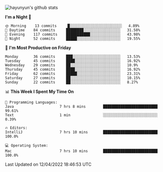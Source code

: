 
![hayunyun's github stats](https://github-readme-stats.vercel.app/api?username=hayunyun&show_icons=true)


<!--START_SECTION:waka-->
**I'm a Night 🦉** 

```text
🌞 Morning    13 commits     █░░░░░░░░░░░░░░░░░░░░░░░░   4.89% 
🌆 Daytime    84 commits     ████████░░░░░░░░░░░░░░░░░   31.58% 
🌃 Evening    117 commits    ███████████░░░░░░░░░░░░░░   43.98% 
🌙 Night      52 commits     █████░░░░░░░░░░░░░░░░░░░░   19.55%

```
📅 **I'm Most Productive on Friday** 

```text
Monday       36 commits     ███░░░░░░░░░░░░░░░░░░░░░░   13.53% 
Tuesday      45 commits     ████░░░░░░░░░░░░░░░░░░░░░   16.92% 
Wednesday    29 commits     ██░░░░░░░░░░░░░░░░░░░░░░░   10.9% 
Thursday     45 commits     ████░░░░░░░░░░░░░░░░░░░░░   16.92% 
Friday       62 commits     █████░░░░░░░░░░░░░░░░░░░░   23.31% 
Saturday     27 commits     ██░░░░░░░░░░░░░░░░░░░░░░░   10.15% 
Sunday       22 commits     ██░░░░░░░░░░░░░░░░░░░░░░░   8.27%

```


📊 **This Week I Spent My Time On** 

```text
💬 Programming Languages: 
Java                     7 hrs 8 mins        █████████████████████████   99.61% 
Text                     1 min               ░░░░░░░░░░░░░░░░░░░░░░░░░   0.39%

🔥 Editors: 
IntelliJ                 7 hrs 10 mins       █████████████████████████   100.0%

💻 Operating System: 
Mac                      7 hrs 10 mins       █████████████████████████   100.0%

```


 Last Updated on 12/04/2022 18:46:53 UTC
<!--END_SECTION:waka-->

<!--
**hayunyun/hayunyun** is a ✨ _special_ ✨ repository because its `README.md` (this file) appears on your GitHub profile.

Here are some ideas to get you started:

- 🔭 I’m currently working on ...
- 🌱 I’m currently learning ...
- 👯 I’m looking to collaborate on ...
- 🤔 I’m looking for help with ...
- 💬 Ask me about ...
- 📫 How to reach me: ...
- 😄 Pronouns: ...
- ⚡ Fun fact: ...
-->
